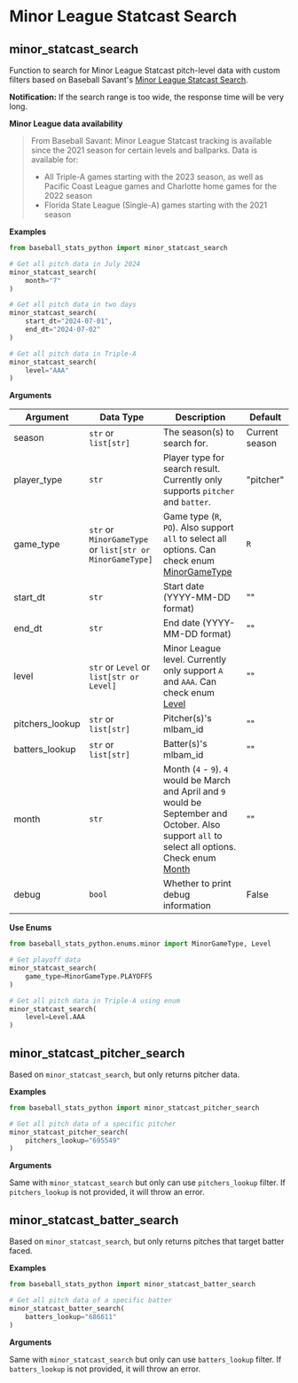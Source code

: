 # Minor League Statcast Search

## minor_statcast_search

Function to search for Minor League Statcast pitch-level data with custom filters based on Baseball Savant's [Minor League Statcast Search](https://baseballsavant.mlb.com/statcast-search-minors).

**Notification:** If the search range is too wide, the response time will be very long.

**Minor League data availability**

> From Baseball Savant:
> Minor League Statcast tracking is available since the 2021 season for certain levels and ballparks. Data is available for:
>
> - All Triple-A games starting with the 2023 season, as well as Pacific Coast League games and Charlotte home games for the 2022 season
> - Florida State League (Single-A) games starting with the 2021 season

**Examples**

```python
from baseball_stats_python import minor_statcast_search

# Get all pitch data in July 2024
minor_statcast_search(
    month="7"
)

# Get all pitch data in two days
minor_statcast_search(
    start_dt="2024-07-01",
    end_dt="2024-07-02"
)

# Get all pitch data in Triple-A
minor_statcast_search(
    level="AAA"
)
```

**Arguments**

| Argument        | Data Type                                                | Description                                                                                                                                                                | Default        |
| --------------- | -------------------------------------------------------- | -------------------------------------------------------------------------------------------------------------------------------------------------------------------------- | -------------- |
| season          | `str` or `list[str]`                                     | The season(s) to search for.                                                                                                                                               | Current season |
| player_type     | `str`                                                    | Player type for search result. Currently only supports `pitcher` and `batter`.                                                                                             | "pitcher"      |
| game_type       | `str` or `MinorGameType` or `list[str or MinorGameType]` | Game type (`R`, `PO`). Also support `all` to select all options. Can check enum [MinorGameType](../enums/minor.py)                                                         | `R`            |
| start_dt        | `str`                                                    | Start date (YYYY-MM-DD format)                                                                                                                                             | ""             |
| end_dt          | `str`                                                    | End date (YYYY-MM-DD format)                                                                                                                                               | ""             |
| level           | `str` or `Level` or `list[str or Level]`                 | Minor League level. Currently only support `A` and `AAA`. Can check enum [Level](../enums/minor.py)                                                                        | ""             |
| pitchers_lookup | `str` or `list[str]`                                     | Pitcher(s)'s mlbam_id                                                                                                                                                      | ""             |
| batters_lookup  | `str` or `list[str]`                                     | Batter(s)'s mlbam_id                                                                                                                                                       | ""             |
| month           | `str`                                                    | Month (`4` - `9`). `4` would be March and April and `9` would be September and October. Also support `all` to select all options. Check enum [Month](../enums/statcast.py) | ""             |
| debug           | `bool`                                                   | Whether to print debug information                                                                                                                                         | False          |

**Use Enums**

```python
from baseball_stats_python.enums.minor import MinorGameType, Level

# Get playoff data
minor_statcast_search(
    game_type=MinorGameType.PLAYOFFS
)

# Get all pitch data in Triple-A using enum
minor_statcast_search(
    level=Level.AAA
)
```

## minor_statcast_pitcher_search

Based on `minor_statcast_search`, but only returns pitcher data.

**Examples**

```python
from baseball_stats_python import minor_statcast_pitcher_search

# Get all pitch data of a specific pitcher
minor_statcast_pitcher_search(
    pitchers_lookup="695549"
)
```

**Arguments**

Same with `minor_statcast_search` but only can use `pitchers_lookup` filter. If `pitchers_lookup` is not provided, it will throw an error.

## minor_statcast_batter_search

Based on `minor_statcast_search`, but only returns pitches that target batter faced.

**Examples**

```python
from baseball_stats_python import minor_statcast_batter_search

# Get all pitch data of a specific batter
minor_statcast_batter_search(
    batters_lookup="686611"
)
```

**Arguments**

Same with `minor_statcast_search` but only can use `batters_lookup` filter. If `batters_lookup` is not provided, it will throw an error.
